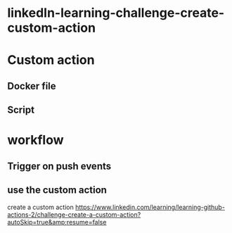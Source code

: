 # linkedIn-learning-challenge-create-custom-action

# Custom action

## Docker file

## Script

# workflow

##  Trigger on push events

## use the custom action


create a custom action https://www.linkedin.com/learning/learning-github-actions-2/challenge-create-a-custom-action?autoSkip=true&amp;resume=false
